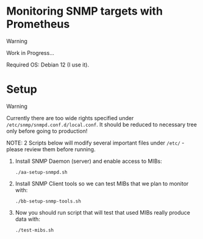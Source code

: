 # Monitoring SNMP targets with Prometheus

> [!WARNING]
> Work in Progress...

Required OS: Debian 12 (I use it).

# Setup

> [!WARNING]
> Currently there are too wide rights specified under `/etc/snmp/snmpd.conf.d/local.conf`.
> It should be reduced to necessary tree only before going to production!

NOTE: 2 Scripts below will modify several important files under `/etc/` - please review
them before running.

1. Install SNMP Daemon (server) and enable access to MIBs:

   ```shell
   ./aa-setup-snmpd.sh
   ```

2. Install SNMP Client tools so we can test MIBs that we plan to monitor with:

   ```shell
   ./bb-setup-snmp-tools.sh
   ```

3. Now you should run script that will test that used MIBs really produce data with:

   ```shell
   ./test-mibs.sh
   ```
   
